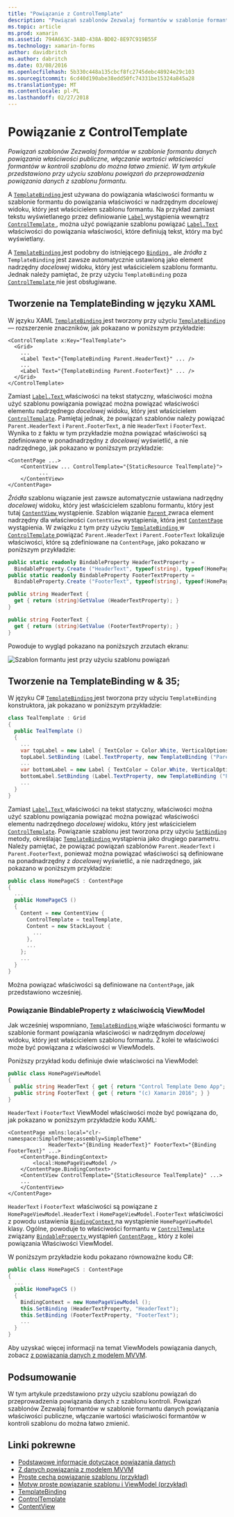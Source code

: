 ```yaml
---
title: "Powiązanie z ControlTemplate"
description: "Powiązań szablonów Zezwalaj formantów w szablonie formantu danych powiązania właściwości publiczne, włączanie wartości właściwości formantów w kontroli szablonu do można łatwo zmienić. W tym artykule przedstawiono przy użyciu szablonu powiązań do przeprowadzenia powiązania danych z szablonu formantu."
ms.topic: article
ms.prod: xamarin
ms.assetid: 794A663C-3A8D-438A-BD02-8E97C919B55F
ms.technology: xamarin-forms
author: davidbritch
ms.author: dabritch
ms.date: 03/08/2016
ms.openlocfilehash: 5b330c448a135cbcf8fc2745debc48924e29c103
ms.sourcegitcommit: 6cd40d190abe38edd50fc74331be15324a845a28
ms.translationtype: MT
ms.contentlocale: pl-PL
ms.lasthandoff: 02/27/2018
---
```

# <a name="binding-from-a-controltemplate"></a>Powiązanie z ControlTemplate

_Powiązań szablonów Zezwalaj formantów w szablonie formantu danych powiązania właściwości publiczne, włączanie wartości właściwości formantów w kontroli szablonu do można łatwo zmienić. W tym artykule przedstawiono przy użyciu szablonu powiązań do przeprowadzenia powiązania danych z szablonu formantu._

A [ `TemplateBinding` ](https://developer.xamarin.com/api/type/Xamarin.Forms.TemplateBinding/) jest używana do powiązania właściwości formantu w szablonie formantu do powiązania właściwości w nadrzędnym *docelowej* widoku, który jest właścicielem szablonu formantu. Na przykład zamiast tekstu wyświetlanego przez definiowanie [ `Label` ](https://developer.xamarin.com/api/type/Xamarin.Forms.Label/) wystąpienia wewnątrz [ `ControlTemplate` ](https://developer.xamarin.com/api/type/Xamarin.Forms.ControlTemplate/), można użyć powiązanie szablonu powiązać [ `Label.Text` ](https://developer.xamarin.com/api/property/Xamarin.Forms.Label.Text/) właściwości do powiązania właściwości, które definiują tekst, który ma być wyświetlany.

A [ `TemplateBinding` ](https://developer.xamarin.com/api/type/Xamarin.Forms.TemplateBinding/) jest podobny do istniejącego [ `Binding` ](https://developer.xamarin.com/api/type/Xamarin.Forms.Binding/), ale *źródła* z `TemplateBinding` jest zawsze automatycznie ustawioną jako element nadrzędny *docelowej* widoku, który jest właścicielem szablonu formantu. Jednak należy pamiętać, że przy użyciu `TemplateBinding` poza [ `ControlTemplate` ](https://developer.xamarin.com/api/type/Xamarin.Forms.ControlTemplate/) nie jest obsługiwane.

## <a name="creating-a-templatebinding-in-xaml"></a>Tworzenie na TemplateBinding w języku XAML

W języku XAML [ `TemplateBinding` ](https://developer.xamarin.com/api/type/Xamarin.Forms.TemplateBinding/) jest tworzony przy użyciu [ `TemplateBinding` ](https://developer.xamarin.com/api/type/Xamarin.Forms.Xaml.TemplateBindingExtension/) — rozszerzenie znaczników, jak pokazano w poniższym przykładzie:

```xaml
<ControlTemplate x:Key="TealTemplate">
  <Grid>
    ...
    <Label Text="{TemplateBinding Parent.HeaderText}" ... />
    ...
    <Label Text="{TemplateBinding Parent.FooterText}" ... />
  </Grid>
</ControlTemplate>
```

Zamiast [ `Label.Text` ](https://developer.xamarin.com/api/property/Xamarin.Forms.Label.Text/) właściwości na tekst statyczny, właściwości można użyć szablonu powiązania powiązać można powiązać właściwości elementu nadrzędnego *docelowej* widoku, który jest właścicielem [ `ControlTemplate`](https://developer.xamarin.com/api/type/Xamarin.Forms.ControlTemplate/). Pamiętaj jednak, że powiązań szablonów należy powiązać `Parent.HeaderText` i `Parent.FooterText`, a nie `HeaderText` i `FooterText`. Wynika to z faktu w tym przykładzie można powiązać właściwości są zdefiniowane w ponadnadrzędny z *docelowej* wyświetlić, a nie nadrzędnego, jak pokazano w poniższym przykładzie:

```xaml
<ContentPage ...>
    <ContentView ... ControlTemplate="{StaticResource TealTemplate}">
          ...
    </ContentView>
</ContentPage>
```

*Źródła* szablonu wiązanie jest zawsze automatycznie ustawiana nadrzędny *docelowej* widoku, który jest właścicielem szablonu formantu, który jest tutaj [ `ContentView` ](https://developer.xamarin.com/api/type/Xamarin.Forms.ContentView/) wystąpienie. Szablon wiązanie [ `Parent` ](https://developer.xamarin.com/api/property/Xamarin.Forms.Element.Parent/) zwraca element nadrzędny dla właściwości `ContentView` wystąpienia, która jest [ `ContentPage` ](https://developer.xamarin.com/api/type/Xamarin.Forms.ContentPage/) wystąpienia. W związku z tym przy użyciu [ `TemplateBinding` ](https://developer.xamarin.com/api/type/Xamarin.Forms.TemplateBinding/) w [ `ControlTemplate` ](https://developer.xamarin.com/api/type/Xamarin.Forms.ControlTemplate/) powiązać `Parent.HeaderText` i `Parent.FooterText` lokalizuje właściwości, które są zdefiniowane na `ContentPage`, jako pokazano w poniższym przykładzie:

```csharp
public static readonly BindableProperty HeaderTextProperty =
  BindableProperty.Create ("HeaderText", typeof(string), typeof(HomePage), "Control Template Demo App");
public static readonly BindableProperty FooterTextProperty =
  BindableProperty.Create ("FooterText", typeof(string), typeof(HomePage), "(c) Xamarin 2016");

public string HeaderText {
  get { return (string)GetValue (HeaderTextProperty); }
}

public string FooterText {
  get { return (string)GetValue (FooterTextProperty); }
}
```

Powoduje to wygląd pokazano na poniższych zrzutach ekranu:

![](template-binding-images/teal-theme.png "Szablon formantu jest przy użyciu szablonu powiązań")

## <a name="creating-a-templatebinding-in-c35"></a>Tworzenie na TemplateBinding w & 35;

W języku C# [ `TemplateBinding` ](https://developer.xamarin.com/api/type/Xamarin.Forms.TemplateBinding/) jest tworzona przy użyciu `TemplateBinding` konstruktora, jak pokazano w poniższym przykładzie:

```csharp
class TealTemplate : Grid
{
  public TealTemplate ()
  {
    ...
    var topLabel = new Label { TextColor = Color.White, VerticalOptions = LayoutOptions.Center };
    topLabel.SetBinding (Label.TextProperty, new TemplateBinding ("Parent.HeaderText"));
    ...
    var bottomLabel = new Label { TextColor = Color.White, VerticalOptions = LayoutOptions.Center };
    bottomLabel.SetBinding (Label.TextProperty, new TemplateBinding ("Parent.FooterText"));
    ...
  }
}
```

Zamiast [ `Label.Text` ](https://developer.xamarin.com/api/property/Xamarin.Forms.Label.Text/) właściwości na tekst statyczny, właściwości można użyć szablonu powiązania powiązać można powiązać właściwości elementu nadrzędnego *docelowej* widoku, który jest właścicielem [ `ControlTemplate`](https://developer.xamarin.com/api/type/Xamarin.Forms.ControlTemplate/). Powiązanie szablonu jest tworzona przy użyciu [ `SetBinding` ](https://developer.xamarin.com/api/member/Xamarin.Forms.BindableObject.SetBinding/p/Xamarin.Forms.BindableProperty/Xamarin.Forms.BindingBase/) metody, określając [ `TemplateBinding` ](https://developer.xamarin.com/api/type/Xamarin.Forms.TemplateBinding/) wystąpienia jako drugiego parametru. Należy pamiętać, że powiązać powiązań szablonów `Parent.HeaderText` i `Parent.FooterText`, ponieważ można powiązać właściwości są definiowane na ponadnadrzędny z *docelowej* wyświetlić, a nie nadrzędnego, jak pokazano w poniższym przykładzie:

```csharp
public class HomePageCS : ContentPage
{
  ...
  public HomePageCS ()
  {
    Content = new ContentView {
      ControlTemplate = tealTemplate,
      Content = new StackLayout {
        ...
      },
      ...
    };
    ...
  }
}
```

Można powiązać właściwości są definiowane na `ContentPage`, jak przedstawiono wcześniej.

### <a name="binding-a-bindableproperty-to-a-viewmodel-property"></a>Powiązanie BindableProperty z właściwością ViewModel

Jak wcześniej wspomniano, [ `TemplateBinding` ](https://developer.xamarin.com/api/type/Xamarin.Forms.TemplateBinding/) wiąże właściwości formantu w szablonie formant powiązania właściwości w nadrzędnym *docelowej* widoku, który jest właścicielem szablonu formantu. Z kolei te właściwości może być powiązana z właściwości w ViewModels.

Poniższy przykład kodu definiuje dwie właściwości na ViewModel:

```csharp
public class HomePageViewModel
{
  public string HeaderText { get { return "Control Template Demo App"; } }
  public string FooterText { get { return "(c) Xamarin 2016"; } }
}
```

`HeaderText` i `FooterText` ViewModel właściwości może być powiązana do, jak pokazano w poniższym przykładzie kodu XAML:

```xaml
<ContentPage xmlns:local="clr-namespace:SimpleTheme;assembly=SimpleTheme"
             HeaderText="{Binding HeaderText}" FooterText="{Binding FooterText}" ...>
    <ContentPage.BindingContext>
        <local:HomePageViewModel />
    </ContentPage.BindingContext>
    <ContentView ControlTemplate="{StaticResource TealTemplate}" ...>
    ...
    </ContentView>
</ContentPage>
```

`HeaderText` i `FooterText` właściwości są powiązane z `HomePageViewModel.HeaderText` i `HomePageViewModel.FooterText` właściwości z powodu ustawienia [ `BindingContext` ](https://developer.xamarin.com/api/property/Xamarin.Forms.BindableObject.BindingContext/) na wystąpienie `HomePageViewModel` klasy. Ogólne, powoduje to właściwości formantu w [ `ControlTemplate` ](https://developer.xamarin.com/api/type/Xamarin.Forms.ControlTemplate/) związany [ `BindableProperty` ](https://developer.xamarin.com/api/type/Xamarin.Forms.BindableProperty/) wystąpień [ `ContentPage` ](https://developer.xamarin.com/api/type/Xamarin.Forms.ContentPage/), który z kolei powiązania Właściwości ViewModel.

W poniższym przykładzie kodu pokazano równoważne kodu C#:

```csharp
public class HomePageCS : ContentPage
{
  ...
  public HomePageCS ()
  {
    BindingContext = new HomePageViewModel ();
    this.SetBinding (HeaderTextProperty, "HeaderText");
    this.SetBinding (FooterTextProperty, "FooterText");
    ...
  }
}
```

Aby uzyskać więcej informacji na temat ViewModels powiązania danych, zobacz [z powiązania danych z modelem MVVM](~/xamarin-forms/xaml/xaml-basics/data-bindings-to-mvvm.md).

## <a name="summary"></a>Podsumowanie

W tym artykule przedstawiono przy użyciu szablonu powiązań do przeprowadzenia powiązania danych z szablonu kontroli. Powiązań szablonów Zezwalaj formantów w szablonie formantu danych powiązania właściwości publiczne, włączanie wartości właściwości formantów w kontroli szablonu do można łatwo zmienić.



## <a name="related-links"></a>Linki pokrewne

- [Podstawowe informacje dotyczące powiązania danych](~/xamarin-forms/xaml/xaml-basics/data-binding-basics.md)
- [Z danych powiązania z modelem MVVM](~/xamarin-forms/xaml/xaml-basics/data-bindings-to-mvvm.md)
- [Proste cechą powiązanie szablonu (przykład)](https://developer.xamarin.com/samples/xamarin-forms/templates/controltemplates/simplethemewithtemplatebinding/)
- [Motyw proste powiązanie szablonu i ViewModel (przykład)](https://developer.xamarin.com/samples/xamarin-forms/templates/controltemplates/simplethemewithtemplatebindingandviewmodel/)
- [TemplateBinding](https://developer.xamarin.com/api/type/Xamarin.Forms.TemplateBinding/)
- [ControlTemplate](https://developer.xamarin.com/api/type/Xamarin.Forms.ControlTemplate/)
- [ContentView](https://developer.xamarin.com/api/type/Xamarin.Forms.ContentView/)
